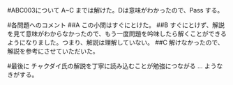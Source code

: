 #ABC003について
A~C までは解けた。Dは意味がわかったので、Pass する。

#各問題へのコメント
##A
この小問はすぐにとけた。
##B
すぐにとけず、解説を見て意味がわからなかったので、もう一度問題を吟味したら解くことができるようになりました。つまり、解説は理解していない。
##C
解けなかったので、解説を参考にさせていただいた。

#最後に
チャクダイ氏の解説を丁寧に読み込むことが勉強につながる ... ようなきがする。
